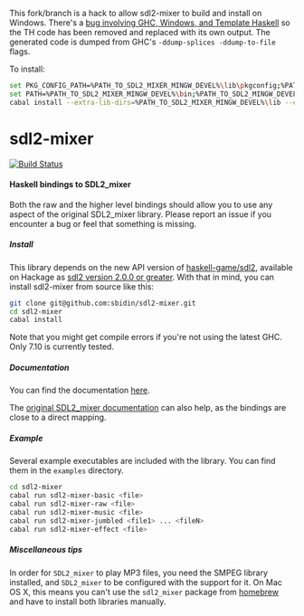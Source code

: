 This fork/branch is a hack to allow sdl2-mixer to build and install on Windows. There's a [bug involving GHC, Windows, and Template Haskell](https://github.com/haskell-game/sdl2/issues/41#issuecomment-73564593) so the TH code has been removed and replaced with its own output. The generated code is dumped from GHC's `-ddump-splices -ddump-to-file` flags.

To install:

```bash
set PKG_CONFIG_PATH=%PATH_TO_SDL2_MIXER_MINGW_DEVEL%\lib\pkgconfig;%PATH_TO_SDL2_MINGW_DEVEL%\lib\pkgconfig
set PATH=%PATH_TO_SDL2_MIXER_MINGW_DEVEL%\bin;%PATH_TO_SDL2_MINGW_DEVEL\bin;%PATH%
cabal install --extra-lib-dirs=%PATH_TO_SDL2_MIXER_MINGW_DEVEL%\lib --extra-include-dirs=%PATH_TO_SDL2_MIXER_MINGW_DEVEL%\include\SDL2
```


# sdl2-mixer

[![Build Status](https://travis-ci.org/sbidin/sdl2-mixer.svg?branch=master)](https://travis-ci.org/sbidin/sdl2-mixer)

#### Haskell bindings to SDL2_mixer

Both the raw and the higher level bindings should allow you to use any aspect
of the original SDL2_mixer library. Please report an issue if you encounter a
bug or feel that something is missing.

##### Install

This library depends on the new API version of
[haskell-game/sdl2](https://github.com/haskell-game/sdl2), available on
Hackage as
[sdl2 version 2.0.0 or greater](http://hackage.haskell.org/package/sdl2). With
that in mind, you can install sdl2-mixer from source like this:

```bash
git clone git@github.com:sbidin/sdl2-mixer.git
cd sdl2-mixer
cabal install
```

Note that you might get compile errors if you're not using the latest GHC. Only
7.10 is currently tested.

##### Documentation

You can find the documentation [here](https://bidin.eu/docs/sdl2-mixer).

The
[original SDL2_mixer documentation](http://www.libsdl.org/projects/SDL_mixer/docs/SDL_mixer.html)
can also help, as the bindings are close to a direct mapping.

##### Example

Several example executables are included with the library. You can find them in
the `examples` directory.

```bash
cd sdl2-mixer
cabal run sdl2-mixer-basic <file>
cabal run sdl2-mixer-raw <file>
cabal run sdl2-mixer-music <file>
cabal run sdl2-mixer-jumbled <file1> ... <fileN>
cabal run sdl2-mixer-effect <file>
```

##### Miscellaneous tips

In order for `SDL2_mixer` to play MP3 files, you need the SMPEG library
installed, and `SDL2_mixer` to be configured with the support for it. On Mac OS
X, this means you can't use the `sdl2_mixer` package from
[homebrew](http://brew.sh/) and have to install both libraries manually.
